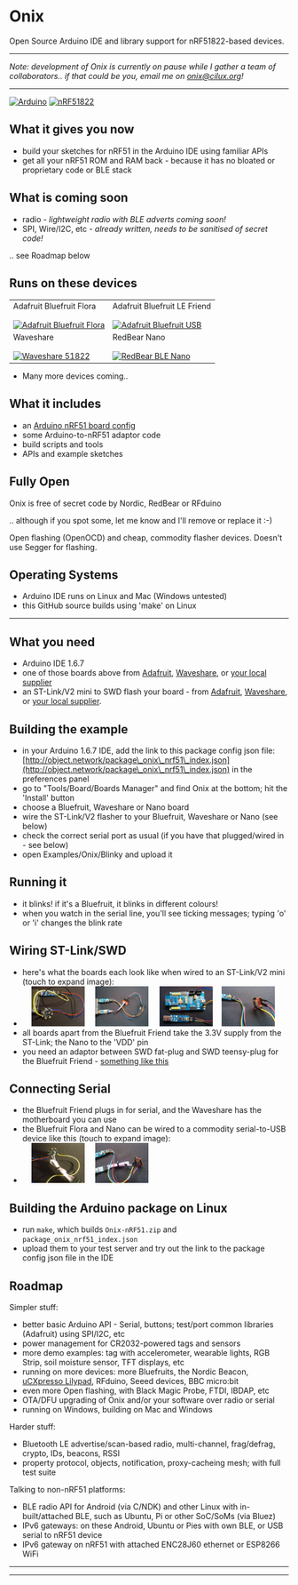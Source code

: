 # Onix
Open Source Arduino IDE and library support for nRF51822-based devices.

---------------

*Note: development of Onix is currently on pause while I gather a team of collaborators.. if that could be you, email me on onix@cilux.org!*

---------------

<a href=""><img title="Arduino" width="15%" src="http://object.network/arduino-logo.svg" /></a>
<a href=""><img title="nRF51822" width="15%" src="http://object.network/nrf51822-logo.png" /></a>

## What it gives you now
 - build your sketches for nRF51 in the Arduino IDE using familiar APIs
 - get all your nRF51 ROM and RAM back - because it has no bloated or proprietary code or BLE stack

## What is coming soon
 - radio - *lightweight radio with BLE adverts coming soon!*
 - SPI, Wire/I2C, etc - *already written, needs to be sanitised of secret code!*

.. see Roadmap below

## Runs on these devices

<table>
<tr>
<td>
Adafruit Bluefruit Flora
<br/><br/>
<a href="https://www.adafruit.com/products/2487"><img title="Adafruit Bluefruit Flora" width="45%" src="http://object.network/BluefruitFlora.jpg" /></a>
</td>
<td>
Adafruit Bluefruit LE Friend
<br/><br/>
<a href="https://www.adafruit.com/products/2267"><img title="Adafruit Bluefruit USB" width="45%" src="http://object.network/BluefruitUSB.jpg" /></a>
</td>
</tr>
<tr>
<td>
Waveshare
<br/><br/>
<a href="http://www.waveshare.com/ble400.htm"><img title="Waveshare 51822" width="45%" src="http://object.network/WaveshareMotherboard.jpg" /></a>
</td>
<td>
RedBear Nano
<br/><br/>
<a href="http://redbearlab.com/blenano/"><img title="RedBear BLE Nano" width="45%" src="http://object.network/rbl-nano.jpg" /></a>
</td>
</tr>
</table>

 - Many more devices coming..

## What it includes
 - an [Arduino nRF51 board config](http://object.network/package\_onix\_nrf51\_index.json)
 - some Arduino-to-nRF51 adaptor code
 - build scripts and tools
 - APIs and example sketches

## Fully Open

Onix is free of secret code by Nordic, RedBear or RFduino

.. although if you spot some, let me know and I'll remove or replace it :-)

Open flashing (OpenOCD) and cheap, commodity flasher devices. Doesn't use Segger for flashing.

## Operating Systems
 - Arduino IDE runs on Linux and Mac (Windows untested)
 - this GitHub source builds using 'make' on Linux

----------------------------------------------

## What you need
 - Arduino IDE 1.6.7
 - one of those boards above from [Adafruit](https://www.adafruit.com/products/2267), [Waveshare](http://www.waveshare.com/ble400.htm), or [your local supplier](https://proto-pic.co.uk/redbearlab-ble-nano-nrf51822/)
 - an ST-Link/V2 mini to SWD flash your board - from [Adafruit](https://www.adafruit.com/products/2548), [Waveshare](http://www.waveshare.com/ST-LINK-V2-mini-STM32.htm), or [your local supplier](http://hobbycomponents.com/st-micro-electronics/444-stm8-stm32-emulator-and-programmer).

## Building the example
 - in your Arduino 1.6.7 IDE, add the link to this package config json file: [http://object.network/package\_onix\_nrf51\_index.json](http://object.network/package\_onix\_nrf51\_index.json) in the preferences panel
 - go to "Tools/Board/Boards Manager" and find Onix at the bottom; hit the 'Install' button
 - choose a Bluefruit, Waveshare or Nano board
 - wire the ST-Link/V2 flasher to your Bluefruit, Waveshare or Nano (see below)
 - check the correct serial port as usual (if you have that plugged/wired in - see below)
 - open Examples/Onix/Blinky and upload it

## Running it
 - it blinks! if it's a Bluefruit, it blinks in different colours!
 - when you watch in the serial line, you'll see ticking messages; typing 'o' or 'i' changes the blink rate

## Wiring ST-Link/SWD
 - here's what the boards each look like when wired to an ST-Link/V2 mini (touch to expand image):
 - &nbsp; &nbsp; <a href="docs/bluefruit-flora-stlink.jpg"><img src="docs/bluefruit-flora-stlink.jpg" title="Bluefruit Flora SWD" width="20%" /></a> &nbsp; &nbsp; <a href="docs/adafruit-stlink.jpg"><img src="docs/adafruit-stlink.jpg" title="Bluefruit Friend SWD" width="20%" /></a> &nbsp; &nbsp; <a href="docs/waveshare-stlink.jpg"><img src="docs/waveshare-stlink.jpg" title="Waveshare SWD" width="20%" /></a>&nbsp; &nbsp; <a href="docs/rbl-nano-stlink.jpg"><img src="docs/rbl-nano-stlink.jpg" title="RedBear Nano SWD" width="20%" /></a>
 - all boards apart from the Bluefruit Friend take the 3.3V supply from the ST-Link; the Nano to the 'VDD' pin
 - you need an adaptor between SWD fat-plug and SWD teensy-plug for the Bluefruit Friend - [something like this](https://www.google.co.uk/search?q=Olimex+ARM-JTAG-20-10+10+Pin+JTAG+Adaptor)

## Connecting Serial
 - the Bluefruit Friend plugs in for serial, and the Waveshare has the motherboard you can use
 - the Bluefruit Flora and Nano can be wired to a commodity serial-to-USB device like this (touch to expand image):
 - &nbsp; &nbsp; <a href="docs/bluefruit-flora-stlink-serial.jpg"><img src="docs/bluefruit-flora-stlink-serial.jpg" title="Bluefruit Flora SWD and Serial" width="20%" /></a> &nbsp; &nbsp; <a href="docs/rbl-nano-stlink-serial.jpg"><img src="docs/rbl-nano-stlink-serial.jpg" title="RedBear Nano SWD and Serial" width="20%" /></a>


## Building the Arduino package on Linux
 - run <code>make</code>, which builds <code>Onix-nRF51.zip</code> and <code>package\_onix\_nrf51\_index.json</code>
 - upload them to your test server and try out the link to the package config json file in the IDE

## Roadmap

Simpler stuff:

 - better basic Arduino API - Serial, buttons; test/port common libraries (Adafruit) using SPI/I2C, etc
 - power management for CR2032-powered tags and sensors
 - more demo examples: tag with accelerometer, wearable lights, RGB Strip, soil moisture sensor, TFT displays, etc
 - running on more devices: more Bluefruits, the Nordic Beacon, [uCXpresso Lilypad](https://international.switch-science.com/catalog/2158/), RFduino, Seeed devices, BBC micro:bit
 - even more Open flashing, with Black Magic Probe, FTDI, IBDAP, etc
 - OTA/DFU upgrading of Onix and/or your software over radio or serial
 - running on Windows, building on Mac and Windows

Harder stuff:

 - Bluetooth LE advertise/scan-based radio, multi-channel, frag/defrag, crypto, IDs, beacons, RSSI
 - property protocol, objects, notification, proxy-cacheing mesh; with full test suite

Talking to non-nRF51 platforms:

 - BLE radio API for Android (via C/NDK) and other Linux with in-built/attached BLE, such as Ubuntu, Pi or other SoC/SoMs (via Bluez)
 - IPv6 gateways: on these Android, Ubuntu or Pies with own BLE, or USB serial to nRF51 device
 - IPv6 gateway on nRF51 with attached ENC28J60 ethernet or ESP8266 WiFi

----

----





